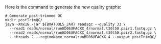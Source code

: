Here is the command to generate the new quality graphs:

```{.bash}
# Generate post-trimmed QC
mkdir postTrimQC/
java -Xmx1G -jar ${BVATOOLS_JAR} readsqc --quality 33 \
  --read1 reads/normal/runBD06UFACXX_4/normal.t30l50.pair1.fastq.gz \
  --read2 reads/normal/runBD06UFACXX_4/normal.t30l50.pair2.fastq.gz \
  --threads 2 --regionName normalrunBD06UFACXX_4 --output postTrimQC/
```
